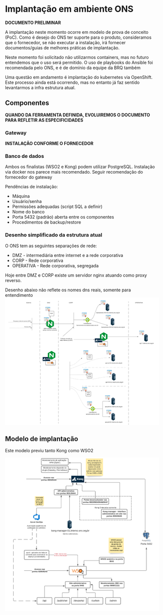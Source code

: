 # Implantação em ambiente ONS

**DOCUMENTO PRELIMINAR**

A implantação neste momento ocorre em modelo de prova de conceito (PoC). Como é desejo do ONS ter suporte para o produto, consideramos que o fornecedor, se não executar a instalação, irá fornecer documentos/guias de melhores práticas de implantação.

Neste momento foi solicitado não utilizarmos containers, mas no futuro entendemos que o uso será permitido. O uso de playbooks do Ansible foi recomendada pelo ONS, e é de domínio da equipe da BRQ também

Uma questão em andamento é implantação do kubernetes via OpenShift. Este processo ainda está ocorrendo, mas no entanto já faz sentido levantarmos a infra estrutura atual.

## Componentes

**QUANDO DA FERRAMENTA DEFINIDA, EVOLUIREMOS O DOCUMENTO PARA REFLETIR AS ESPECIFICIDADES**

### Gateway

**INSTALAÇÃO CONFORME O FORNECEDOR**

### Banco de dados

Ambos os finalistas (WSO2 e Kong) podem utilizar PostgreSQL. Instalação via docker nos parece mais recomendado. Seguir recomendação do fornecedor do gateway

Pendências de instalação:
  * Máquina
  * Usuário/senha
  * Permissões adequadas (script SQL a definir)
  * Nome do banco
  * Porta 5432 (padrão) aberta entre os componentes
  * Procedimentos de backup/restore

### Desenho simplificado da estrutura atual

O ONS tem as seguintes separações de rede:

  * DMZ - intermediária entre internet e a rede corporativa
  * CORP - Rede corporativa
  * OPERATIVA - Rede corporativa, segregada

Hoje entre DMZ e CORP existe um servidor nginx atuando como proxy reverso.

Desenho abaixo não reflete os nomes dns reais, somente para entendimento
![Desenho redes ONS](imagens/ons-desenho-infra-rede.png)

## Modelo de implantação

Este modelo previu tanto Kong como WSO2

![](imagens/ons_-_arquitetura_api_gateway_-_v2_6.png)